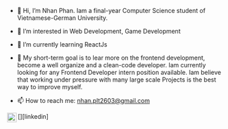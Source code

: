 - 👋 Hi, I’m Nhan Phan. Iam a final-year Computer Science student of Vietnamese-German University. 

- 👀 I’m interested in Web Development, Game Development

- 🌱 I’m currently learning ReactJs

- 💞️ My short-term goal is to lear more on the frontend development, become a well organize and a clean-code developer. Iam currently looking for any Frontend Developer intern position available. Iam believe that working under pressure with many large scale Projects is the best way to improve myself.

- 📫 How to reach me: nhan.plt2603@gmail.com

[<img align="left" alt="it_nhan | LinkedIn" width="22px" src="https://cdn.jsdelivr.net/npm/simple-icons@v3/icons/linkedin.svg" />][linkedin]

<!---
IT-nhan326/IT-nhan326 is a ✨ special ✨ 
--->
